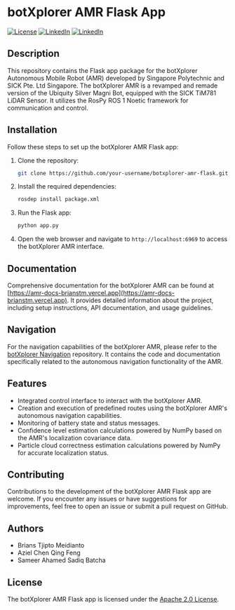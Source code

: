# botXplorer AMR Flask App
[![License](https://img.shields.io/badge/License-Apache%202.0-red.svg)](https://opensource.org/licenses/Apache-2.0)
[![LinkedIn](https://img.shields.io/badge/LinkedIn-Brians%20Tjipto-blue.svg)](https://www.linkedin.com/in/brians-tjipto-a25850153/)
[![LinkedIn](https://img.shields.io/badge/LinkedIn-Aziel%20Chen-blue.svg)](https://www.linkedin.com/in/aziel-chen-a79594278/)

## Description
This repository contains the Flask app package for the botXplorer Autonomous Mobile Robot (AMR) developed by Singapore Polytechnic and SICK Pte. Ltd Singapore. The botXplorer AMR is a revamped and remade version of the Ubiquity Silver Magni Bot, equipped with the SICK TiM781 LiDAR Sensor. It utilizes the RosPy ROS 1 Noetic framework for communication and control.

## Installation

Follow these steps to set up the botXplorer AMR Flask app:

1. Clone the repository:

   ```bash
   git clone https://github.com/your-username/botxplorer-amr-flask.git
   ```

2. Install the required dependencies:

   ```bash
   rosdep install package.xml
   ```

3. Run the Flask app:

   ```bash
   python app.py
   ```

4. Open the web browser and navigate to `http://localhost:6969` to access the botXplorer AMR interface.

## Documentation

Comprehensive documentation for the botXplorer AMR can be found at [https://amr-docs-brianstm.vercel.app](https://amr-docs-brianstm.vercel.app). It provides detailed information about the project, including setup instructions, API documentation, and usage guidelines.

## Navigation

For the navigation capabilities of the botXplorer AMR, please refer to the [botXplorer Navigation](https://github.com/brianstm/botXplorer-navigation) repository. It contains the code and documentation specifically related to the autonomous navigation functionality of the AMR.

## Features

- Integrated control interface to interact with the botXplorer AMR.
- Creation and execution of predefined routes using the botXplorer AMR's autonomous navigation capabilities.
- Monitoring of battery state and status messages.
- Confidence level estimation calculations powered by NumPy based on the AMR's localization covariance data.
- Particle cloud correctness estimation calculations powered by NumPy for accurate localization status.

## Contributing

Contributions to the development of the botXplorer AMR Flask app are welcome. If you encounter any issues or have suggestions for improvements, feel free to open an issue or submit a pull request on GitHub.

## Authors

- Brians Tjipto Meidianto
- Aziel Chen Qing Feng
- Sameer Ahamed Sadiq Batcha

## License

The botXplorer AMR Flask app is licensed under the [Apache 2.0 License](LICENSE).
